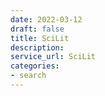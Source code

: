 ```yaml
---
date: 2022-03-12
draft: false
title: SciLit
description:
service_url: SciLit
categories:
- search
---
```



